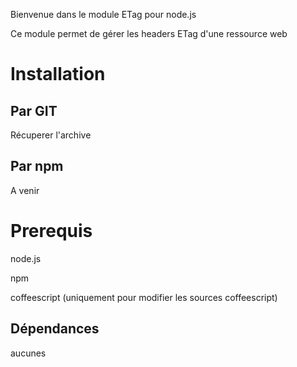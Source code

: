 Bienvenue dans le module ETag pour node.js 

Ce module permet de gérer les headers ETag d'une ressource web

# Installation 

## Par GIT

Récuperer l'archive 

## Par npm 

A venir

# Prerequis


node.js

npm

coffeescript (uniquement pour modifier les sources coffeescript)

## Dépendances

aucunes


